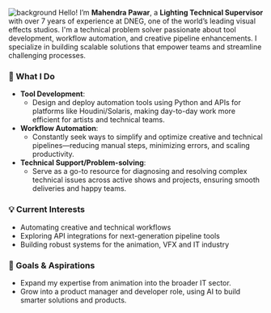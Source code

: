 ![background](https://github.com/user-attachments/assets/9bda9a0c-2f1d-4644-9e37-ebb696205656)
Hello! I’m **Mahendra Pawar**, a **Lighting Technical Supervisor** with over 7 years of experience at DNEG, one of the world’s leading visual effects studios.
I'm a technical problem solver passionate about tool development, workflow automation, and creative pipeline enhancements. I specialize in building scalable solutions that empower teams and streamline challenging processes.

### 🚀 What I Do
- **Tool Development**:
    - Design and deploy automation tools using Python and APIs for platforms like Houdini/Solaris, making day-to-day work more efficient for artists and technical teams.
- **Workflow Automation**:
    - Constantly seek ways to simplify and optimize creative and technical pipelines—reducing manual steps, minimizing errors, and scaling productivity.
- **Technical Support/Problem-solving**:
    - Serve as a go-to resource for diagnosing and resolving complex technical issues across active shows and projects, ensuring smooth deliveries and happy teams.

### 💡 Current Interests
- Automating creative and technical workflows
- Exploring API integrations for next-generation pipeline tools
- Building robust systems for the animation, VFX and IT industry

### 🌱 Goals & Aspirations
- Expand my expertise from animation into the broader IT sector.
- Grow into a product manager and developer role, using AI to build smarter solutions and products.

<!---
thecodeshastra/thecodeshastra is a ✨ special ✨ repository because its `README.md` (this file) appears on your GitHub profile.
You can click the Preview link to take a look at your changes.
--->
